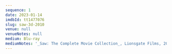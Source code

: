```yaml
---
sequence: 1
date: 2023-01-14
imdbId: tt1477076
slug: saw-3d-2010
venue: null
venueNotes: null
medium: Blu-ray
mediumNotes: '_Saw: The Complete Movie Collection_, Lionsgate Films, 2014'
---
```


